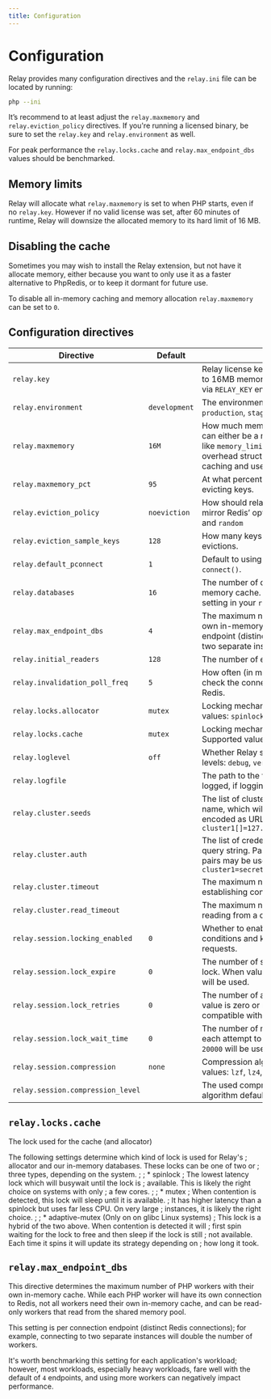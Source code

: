```yaml
---
title: Configuration
---
```


# Configuration

Relay provides many configuration directives and the `relay.ini` file can be located by running:

```bash
php --ini
```

It’s recommend to at least adjust the `relay.maxmemory` and `relay.eviction_policy` directives. If you're running a licensed binary, be sure to set the `relay.key` and `relay.environment` as well.

For peak performance the `relay.locks.cache` and `relay.max_endpoint_dbs` values should be benchmarked.

## Memory limits

Relay will allocate what `relay.maxmemory` is set to when PHP starts, even if no `relay.key`. However if no valid license was set, after 60 minutes of runtime, Relay will downsize the allocated memory to its hard limit of 16 MB.

## Disabling the cache

Sometimes you may wish to install the Relay extension, but not have it allocate memory, either because you want to only use it as a faster alternative to PhpRedis, or to keep it dormant for future use.

To disable all in-memory caching and memory allocation `relay.maxmemory` can be set to `0`.

## Configuration directives

| Directive                         | Default          | Description                                                         |
| --------------------------------- | ---------------- | ------------------------------------------------------------------- |
| `relay.key`                       |                  | Relay license key. Without a license key Relay will throttle to 16MB memory one hour after startup. May also be set via `RELAY_KEY` environment variable. |
| `relay.environment`               | `development`    | The environment Relay is running in. Supported values: `production`, `staging`, `testing`, `development` |
| `relay.maxmemory`                 | `16M`            | How much memory Relay allocates on startup. This value can either be a number like `134217728` [or a unit](https://php.net/manual/faq.using.php#faq.using.shorthandbytes) (e.g. `128M`) like `memory_limit`. Relay will allocate at least 16M for overhead structures. Set to `0` to disable in-memory caching and use as client only. |
| `relay.maxmemory_pct`             | `95`             | At what percentage of used memory should Relay start evicting keys. |
| `relay.eviction_policy`           | `noeviction`     | How should relay evict keys. This has been designed to mirror Redis’ options. Supported values: `noeviction`, `lru`, and `random` |
| `relay.eviction_sample_keys`      | `128`            | How many keys should we scan each time we process evictions. |
| `relay.default_pconnect`          | `1`              | Default to using a persistent connection when calling `connect()`. |
| `relay.databases`                 | `16`             | The number of databases Relay will create per in-memory cache. This setting should match the `databases` setting in your `redis.conf`. |
| `relay.max_endpoint_dbs`          | `4`              | The maximum number of PHP workers that will have their own in-memory cache. This setting is per connection endpoint (distinct Redis connections), e.g. connecting to two separate instances will double the workers. |
| `relay.initial_readers`           | `128`            | The number of epoch readers allocated on startup. |
| `relay.invalidation_poll_freq`    | `5`              | How often (in microseconds) Relay should proactively check the connection for invalidation messages from Redis. |
| `relay.locks.allocator`           | `mutex`          | Locking mechanism used for the allocator. Supported values: `spinlock`, `mutex`, `adaptive-mutex` |
| `relay.locks.cache`               | `mutex`          | Locking mechanism used for the cache (databases). Supported values: `spinlock`, `mutex`, `adaptive-mutex` |
| `relay.loglevel`                  | `off`            | Whether Relay should log debug information. Supported levels: `debug`, `verbose`, `error`, `off` |
| `relay.logfile`                   |                  | The path to the file in which information should be logged, if logging is enabled. |
| `relay.cluster.seeds`             |                  | The list of cluster nodes addresses grouped by cluster name, which will be used to initialize each cluster, encoded as URL query string, e.g. `cluster1[]=127.0.0.1:7000&cluster2[]=127.0.0.1:8000` |
| `relay.cluster.auth`              |                  | The list of credentials for each cluster, encoded as URL query string. Password string or username/password pairs may be used, e.g. `cluster1=secret&cluster2[]=username&cluster2[]=secret` |
| `relay.cluster.timeout`           |                  | The maximum number of seconds Relay will wait while establishing connection to a single cluster node. |
| `relay.cluster.read_timeout`      |                  | The maximum number of seconds Relay will wait while reading from a cluster node. |
| `relay.session.locking_enabled`   | `0`              | Whether to enable session locking to avoid race conditions and keep session data consistent across requests. |
| `relay.session.lock_expire`       | `0`              | The number of seconds while Relay will try to acquire lock. When value is zero or negative `max_execution_time` will be used. |
| `relay.session.lock_retries`      | `0`              | The number of attempts Relay will try to acquire lock. If value is zero or negative `100` will be used to be compatible with PhpRedis. |
| `relay.session.lock_wait_time`    | `0`              | The number of microseconds Relay will wait between each attempt to acquire lock. If value is zero or negative `20000` will be used to be compatible with PhpRedis. |
| `relay.session.compression`       | `none`           | Compression algorithm used for session data. Supported values: `lzf`, `lz4`, `zstd` and `none` |
| `relay.session.compression_level` |                  | The used compression level. An empty value means the algorithm default compression level will be used. |

## `relay.locks.cache`

The lock used for the cache (and allocator) 

The following settings determine which kind of lock is used for Relay's
; allocator and our in-memory databases. These locks can be one of two or
; three types, depending on the system.
;
; * spinlock
;   The lowest latency lock which will busywait until the lock is
;   available. This is likely the right choice on systems with only
;   a few cores.
;
; * mutex
;   When contention is detected, this lock will sleep until it is available.
;   It has higher latency than a spinlock but uses far less CPU. On very large
;   instances, it is likely the right choice.
;
; * adaptive-mutex (Only on on glibc Linux systems)
;   This lock is a hybrid of the two above. When contention is detected it will
;   first spin waiting for the lock to free and then sleep if the lock is still
;   not available. Each time it spins it will update its strategy depending on
;   how long it took.

## `relay.max_endpoint_dbs`

This directive determines the maximum number of PHP workers with their own in-memory cache. While each PHP worker will have its own connection to Redis, not all workers need their own in-memory cache, and can be read-only workers that read from the shared memory pool.

This setting is per connection endpoint (distinct Redis connections); for example, connecting to two separate instances will double the number of workers.

It's worth benchmarking this setting for each application's workload; however, most workloads, especially heavy workloads, fare well with the default of `4` endpoints, and using more workers can negatively impact performance.
